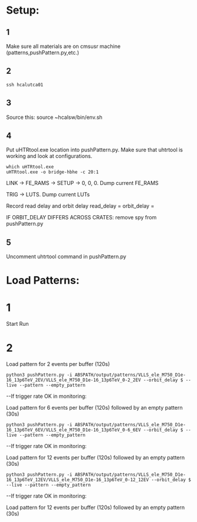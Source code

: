# Setup:

## 1
Make sure all materials are on cmsusr machine (patterns,pushPattern.py,etc.)

## 2 
	ssh hcalutca01

## 3 
Source this:
	source ~hcalsw/bin/env.sh

## 4 
Put uHTRtool.exe location into pushPattern.py. Make sure that uhtrtool is working and look at configurations.

	which uHTRtool.exe
	uHTRtool.exe -o bridge-hbhe -c 20:1

LINK -> FE_RAMS -> SETUP -> 0, 0, 0. Dump current FE_RAMS
   
TRIG -> LUTS. Dump current LUTs

Record read delay and orbit delay 
	read_delay  = 
        orbit_delay = 

IF ORBIT_DELAY DIFFERS ACROSS CRATES: remove spy from pushPattern.py

## 5
Uncomment uhtrtool command in pushPattern.py

# Load Patterns:

# 1

Start Run

# 2 
Load pattern for 2 events per buffer (120s)

	python3 pushPattern.py -i ABSPATH/output/patterns/VLLS_ele_M750_D1e-16_13p6TeV_2EV/VLLS_ele_M750_D1e-16_13p6TeV_0-2_2EV --orbit_delay $ --live --pattern --empty_pattern 

--If trigger rate OK in monitoring:

Load pattern for 6 events per buffer (120s) followed by an empty pattern (30s)

	python3 pushPattern.py -i ABSPATH/output/patterns/VLLS_ele_M750_D1e-16_13p6TeV_6EV/VLLS_ele_M750_D1e-16_13p6TeV_0-6_6EV --orbit_delay $ --live --pattern --empty_pattern

--If trigger rate OK in monitoring:

Load pattern for 12 events per buffer (120s) followed by an empty pattern (30s)

	python3 pushPattern.py -i ABSPATH/output/patterns/VLLS_ele_M750_D1e-16_13p6TeV_12EV/VLLS_ele_M750_D1e-16_13p6TeV_0-12_12EV --orbit_delay $ --live --pattern --empty_pattern

--If trigger rate OK in monitoring:

Load pattern for 12 events per buffer (120s) followed by an empty pattern (30s)
